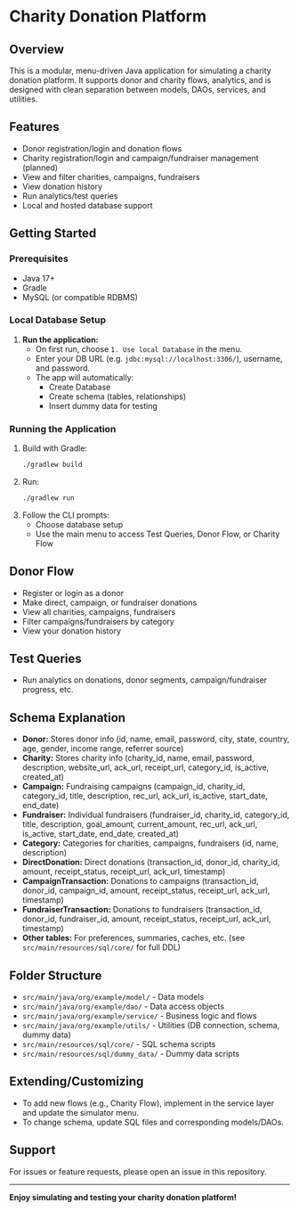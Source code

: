 # Charity Donation Platform

## Overview
This is a modular, menu-driven Java application for simulating a charity donation platform. It supports donor and charity flows, analytics, and is designed with clean separation between models, DAOs, services, and utilities.

## Features
- Donor registration/login and donation flows
- Charity registration/login and campaign/fundraiser management (planned)
- View and filter charities, campaigns, fundraisers
- View donation history
- Run analytics/test queries
- Local and hosted database support

## Getting Started

### Prerequisites
- Java 17+
- Gradle
- MySQL (or compatible RDBMS)

### Local Database Setup
1. **Run the application:**
   - On first run, choose `1. Use local Database` in the menu.
   - Enter your DB URL (e.g. `jdbc:mysql://localhost:3306/`), username, and password.
   - The app will automatically:
     - Create Database
     - Create schema (tables, relationships)
     - Insert dummy data for testing

### Running the Application
1. Build with Gradle:
   ```sh
   ./gradlew build
   ```
2. Run:
   ```sh
   ./gradlew run
   ```
3. Follow the CLI prompts:
   - Choose database setup
   - Use the main menu to access Test Queries, Donor Flow, or Charity Flow

## Donor Flow
- Register or login as a donor
- Make direct, campaign, or fundraiser donations
- View all charities, campaigns, fundraisers
- Filter campaigns/fundraisers by category
- View your donation history

## Test Queries
- Run analytics on donations, donor segments, campaign/fundraiser progress, etc.

## Schema Explanation
- **Donor:** Stores donor info (id, name, email, password, city, state, country, age, gender, income range, referrer source)
- **Charity:** Stores charity info (charity_id, name, email, password, description, website_url, ack_url, receipt_url, category_id, is_active, created_at)
- **Campaign:** Fundraising campaigns (campaign_id, charity_id, category_id, title, description, rec_url, ack_url, is_active, start_date, end_date)
- **Fundraiser:** Individual fundraisers (fundraiser_id, charity_id, category_id, title, description, goal_amount, current_amount, rec_url, ack_url, is_active, start_date, end_date, created_at)
- **Category:** Categories for charities, campaigns, fundraisers (id, name, description)
- **DirectDonation:** Direct donations (transaction_id, donor_id, charity_id, amount, receipt_status, receipt_url, ack_url, timestamp)
- **CampaignTransaction:** Donations to campaigns (transaction_id, donor_id, campaign_id, amount, receipt_status, receipt_url, ack_url, timestamp)
- **FundraiserTransaction:** Donations to fundraisers (transaction_id, donor_id, fundraiser_id, amount, receipt_status, receipt_url, ack_url, timestamp)
- **Other tables:** For preferences, summaries, caches, etc. (see `src/main/resources/sql/core/` for full DDL)

## Folder Structure
- `src/main/java/org/example/model/` - Data models
- `src/main/java/org/example/dao/` - Data access objects
- `src/main/java/org/example/service/` - Business logic and flows
- `src/main/java/org/example/utils/` - Utilities (DB connection, schema, dummy data)
- `src/main/resources/sql/core/` - SQL schema scripts
- `src/main/resources/sql/dummy_data/` - Dummy data scripts

## Extending/Customizing
- To add new flows (e.g., Charity Flow), implement in the service layer and update the simulator menu.
- To change schema, update SQL files and corresponding models/DAOs.

## Support
For issues or feature requests, please open an issue in this repository.

---

**Enjoy simulating and testing your charity donation platform!**
